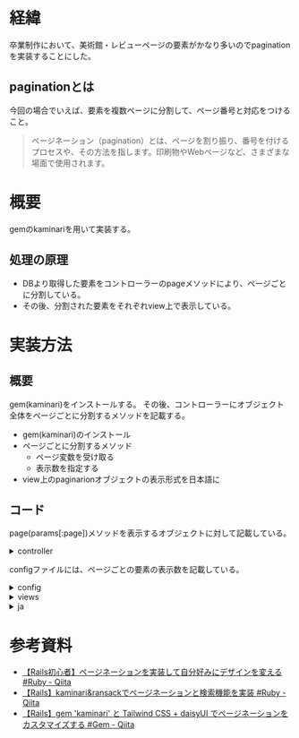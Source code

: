 # 経緯
卒業制作において、美術館・レビューページの要素がかなり多いのでpaginationを実装することにした。

## paginationとは
今回の場合でいえば、要素を複数ページに分割して、ページ番号と対応をつけること。

> ページネーション（pagination）とは、ページを割り振り、番号を付けるプロセスや、その方法を指します。印刷物やWebページなど、さまざまな場面で使用されます。

# 概要
gemのkaminariを用いて実装する。

## 処理の原理
- DBより取得した要素をコントローラーのpageメソッドにより、ページごとに分割している。
- その後、分割された要素をそれぞれview上で表示している。

# 実装方法
## 概要
gem(kaminari)をインストールする。
その後、コントローラーにオブジェクト全体をページごとに分割するメソッドを記載する。
- gem(kaminari)のインストール
- ページごとに分割するメソッド
    - ページ変数を受け取る
    - 表示数を指定する
- view上のpaginarionオブジェクトの表示形式を日本語に

## コード
page(params[:page])メソッドを表示するオブジェクトに対して記載している。

<details>
<summary>controller</summary>

```
  def index
    @reviews = Review.all.page(params[:page])
  end
```

</details>

configファイルには、ページごとの要素の表示数を記載している。
<details>
<summary>config</summary>

```
Kaminari.configure do |config|
  config.default_per_page = 12
  # config.max_per_page = nil
  # config.window = 4
  # config.outer_window = 0
  # config.left = 0
  # config.right = 0
  # config.page_method_name = :page
  # config.param_name = :page
  # config.max_pages = nil
  # config.params_on_first_page = false
end
```

</details>

<details>
<summary>views</summary>

```
<div class="join flex justify-center mb-4">
  <%= paginator.render do -%>
    <nav class="pagination" role="navigation" aria-label="pager">
      <%= first_page_tag unless current_page.first? %>
      <%= prev_page_tag unless current_page.first? %>
      <% each_page do |page| -%>
        <% if page.display_tag? -%>
          <%= page_tag page %>
        <% elsif !page.was_truncated? -%>
          <%= gap_tag %>
        <% end -%>
      <% end -%>
      <% unless current_page.out_of_range? %>
        <%= next_page_tag unless current_page.last? %>
        <%= last_page_tag unless current_page.last? %>
      <% end %>
    </nav>
  <% end -%>
</div>
```

```
<%= link_to page, url, class: "join-item btn #{'btn-active' if page.current?}", remote: true, rel: page.rel %>
```

</details>

<details>
<summary>ja</summary>

```
  views:
    pagination:
      previous: "前へ"
      next: "次へ"
      last: "最後"
      first: "最初"
```

</details>

# 参考資料
- [【Rails初心者】ページネーションを実装して自分好みにデザインを変える #Ruby - Qiita](https://qiita.com/rio_threehouse/items/313824b90a31268b0074)
- [【Rails】kaminari&ransackでページネーションと検索機能を実装 #Ruby - Qiita](https://qiita.com/niwa1903/items/809a26fed8a962851417)
- [【Rails】gem 'kaminari' と Tailwind CSS + daisyUI でページネーションをカスタマイズする #Gem - Qiita](https://qiita.com/yuki31100725/items/f8f3ddeaa990de342d11)

